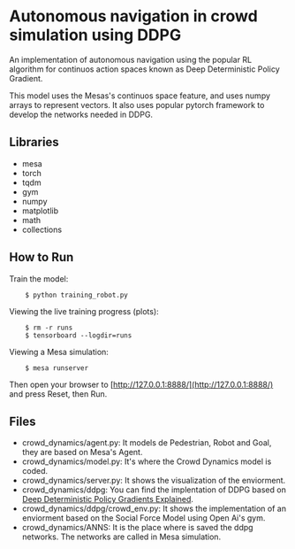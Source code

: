 # Autonomous navigation in crowd simulation using DDPG 

An implementation of autonomous navigation using the popular RL algorithm for continuos action spaces known as Deep Deterministic Policy Gradient.  

This model uses the Mesas's continuos space feature, and uses numpy arrays to represent vectors. It also uses popular pytorch framework to develop the networks needed in DDPG.

## Libraries 
* mesa 
* torch 
* tqdm 
* gym
* numpy
* matplotlib
* math 
* collections

## How to Run

Train the model:
```
    $ python training_robot.py
```

Viewing the live training progress (plots): 
```
    $ rm -r runs
    $ tensorboard --logdir=runs
```

Viewing a Mesa simulation: 
```
    $ mesa runserver
```

Then open your browser to [http://127.0.0.1:8888/](http://127.0.0.1:8888/) and press Reset, then Run.

## Files

* crowd_dynamics/agent.py: It models de Pedestrian, Robot and Goal, they are based on Mesa's Agent.
* crowd_dynamics/model.py: It's where the Crowd Dynamics model is coded.
* crowd_dynamics/server.py: It shows the visualization of the enviorment.
* crowd_dynamics/ddpg: You can find the implentation of DDPG based on [Deep Deterministic Policy Gradients Explained](https://towardsdatascience.com/deep-deterministic-policy-gradients-explained-2d94655a9b7b).
* crowd_dynamics/ddpg/crowd_env.py: It shows the implementation of an enviorment based on the Social Force Model using Open Ai's gym.
* crowd_dynamics/ANNS: It is the place where is saved the ddpg networks. The networks are called in Mesa simulation.

